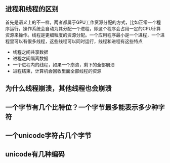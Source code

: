 ## 进程和线程的区别

首先是语义上的不一样，两者都属于GPU工作资源分配的方式，比如正常一个程序运行，操作系统会自动为其分配一个进程，即这个程序会占用一定的CPU计算资源来操作。线程是更细粒度的资源分配。一个应用程序最小是一个进程，一个进程里可以有很多线程，这些线程可以同时运行，线程和进程有这些特点

* 线程之间共享数据
* 进程之间隔离数据
* 一个进程内的线程，如果一个崩溃，剩下的全部崩溃
* 进程结束，计算机会回收里面全部线程的资源

## 为什么线程崩溃，其他线程也会崩溃

## 一个字节有几个比特位？一个字节最多能表示多少种字符

## 一个unicode字符占几个字节

## unicode有几种编码